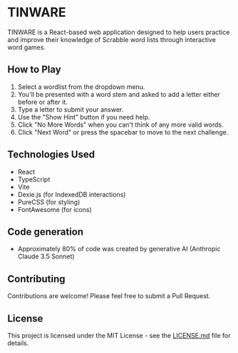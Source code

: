 # TINWARE

TINWARE is a React-based web application designed to help users practice and improve their knowledge of Scrabble word lists through interactive word games.

## How to Play

1. Select a wordlist from the dropdown menu.
2. You'll be presented with a word stem and asked to add a letter either before or after it.
3. Type a letter to submit your answer.
4. Use the "Show Hint" button if you need help.
5. Click "No More Words" when you can't think of any more valid words.
6. Click "Next Word" or press the spacebar to move to the next challenge.

## Technologies Used

- React
- TypeScript
- Vite
- Dexie.js (for IndexedDB interactions)
- PureCSS (for styling)
- FontAwesome (for icons)

## Code generation

- Approximately 80% of code was created by generative AI (Anthropic Claude 3.5 Sonnet)

## Contributing

Contributions are welcome! Please feel free to submit a Pull Request.

## License

This project is licensed under the MIT License - see the [LICENSE.md](LICENSE.md) file for details.
